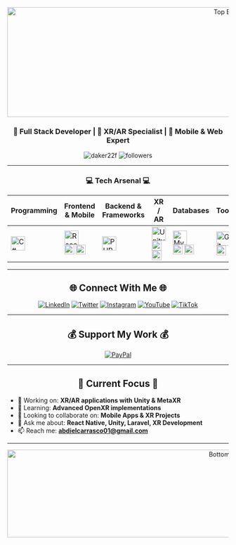 <!-- ====== Banner superior (apertura) ====== -->
<div align="center">
  <!-- Reemplazar src por tu banner superior -->
  <img src="https://capsule-render.vercel.app/api?type=waving&color=gradient&customColorList=6,12,20&height=300&section=header&text=XR%2FAR%20Developer&fontSize=80&fontColor=fff&animation=twinkling&fontAlignY=35&desc=Full%20Stack%20%7C%20Unity%20%7C%20React%20Native&descAlignY=55&descSize=25" alt="Top Banner" width="1000" height="250">
</div>

<div align="center">
  
### 🚀 Full Stack Developer | 🎯 XR/AR Specialist | 🌟 Mobile & Web Expert

<p>
  <img src="https://komarev.com/ghpvc/?username=Daker22f&label=Profile%20views&color=0e75b6&style=flat" alt="daker22f" />
  <img src="https://img.shields.io/github/followers/Daker22f?label=Followers&style=social" alt="followers" />
</p>

</div>

---

<div align="center">

### 💻 Tech Arsenal 💻

</div>

| Programming | Frontend & Mobile | Backend & Frameworks | XR / AR | Databases | Tools |
| --- | --- | --- | --- | --- | --- |
| <img src="https://skillicons.dev/icons?i=cs,cpp,java,javascript,php" alt="C#, C++, Java, JavaScript, PHP" height="32"> | <img src="https://skillicons.dev/icons?i=react,angular,html,css,js" alt="React, Angular, HTML, CSS, JavaScript" height="32"><br><img src="https://img.shields.io/badge/React_Native-20232A?style=for-the-badge&logo=react&logoColor=61DAFB" height="22"> <img src="https://img.shields.io/badge/Expo-1B1F23?style=for-the-badge&logo=expo&logoColor=white" height="22"> | <img src="https://skillicons.dev/icons?i=php,javascript,nodejs,laravel" alt="PHP, JavaScript, Node.js, Laravel" height="32"> | <img src="https://skillicons.dev/icons?i=unity" alt="Unity" height="32"><br><img src="https://img.shields.io/badge/Meta_XR-0467DF?style=for-the-badge&logo=meta&logoColor=white" height="22"> <img src="https://img.shields.io/badge/OpenXR-FF6B35?style=for-the-badge&logo=khronos&logoColor=white" height="22"> | <img src="https://skillicons.dev/icons?i=mysql,mongodb" alt="MySQL, MongoDB" height="32"><br><img src="https://img.shields.io/badge/SQL-4479A1?style=for-the-badge&logo=mysql&logoColor=white" height="22"> <img src="https://img.shields.io/badge/NoSQL-4DB33D?style=for-the-badge&logo=mongodb&logoColor=white" height="22"> | <img src="https://skillicons.dev/icons?i=git,github" alt="Git, GitHub" height="32"><br><img src="https://img.shields.io/badge/Odoo-714B67?style=for-the-badge&logo=odoo&logoColor=white" height="22"> |


---

<div align="center">

## 🌐 **Connect With Me** 🌐

</div>

<div align="center">

[![LinkedIn](https://img.shields.io/badge/LinkedIn-0077B5?style=for-the-badge&logo=linkedin&logoColor=white)](https://www.linkedin.com/in/abdiel-carrasco)
[![Twitter](https://img.shields.io/badge/Twitter-1DA1F2?style=for-the-badge&logo=twitter&logoColor=white)](https://x.com/abdiel22529?s=21)
[![Instagram](https://img.shields.io/badge/Instagram-E4405F?style=for-the-badge&logo=instagram&logoColor=white)](https://www.instagram.com/trebor_dev?igsh=MWJ6cWV2bm1jYzQyeA%3D%3D&utm_source=qr)
[![YouTube](https://img.shields.io/badge/YouTube-FF0000?style=for-the-badge&logo=youtube&logoColor=white)](https://www.youtube.com/@abdielcarrasco3291)
[![TikTok](https://img.shields.io/badge/TikTok-000000?style=for-the-badge&logo=tiktok&logoColor=white)](https://www.tiktok.com/@_fancy.man?_t=ZS-907Gg1VzH1U&_r=1)

</div>

---

<div align="center">

## 💰 **Support My Work** 💰
</div>

<div align="center">

[![PayPal](https://img.shields.io/badge/PayPal-00457C?style=for-the-badge&logo=paypal&logoColor=white)](https://paypal.me/RobertCarrasco458)

</div>

---

<div align="center">
  
## 🎯 **Current Focus** 🎯

</div>

- 🔭 Working on: **XR/AR applications with Unity & MetaXR**
- 🌱 Learning: **Advanced OpenXR implementations**  
- 👯 Looking to collaborate on: **Mobile Apps & XR Projects**
- 💬 Ask me about: **React Native, Unity, Laravel, XR Development**
- 📫 Reach me: **abdielcarrasco01@gmail.com**

---

<!-- ====== Banner inferior (cierre) ====== -->
<div align="center">
  <!-- Reemplazar src por tu banner inferior, procura que combine con el superior -->
  <img src="https://capsule-render.vercel.app/api?type=waving&color=gradient&customColorList=6,12,20&height=200&section=footer&text=Let's%20Build%20XR%20Experiences&fontSize=40&fontColor=fff&animation=twinkling" alt="Bottom Banner" width="1000" height="200">
</div>


